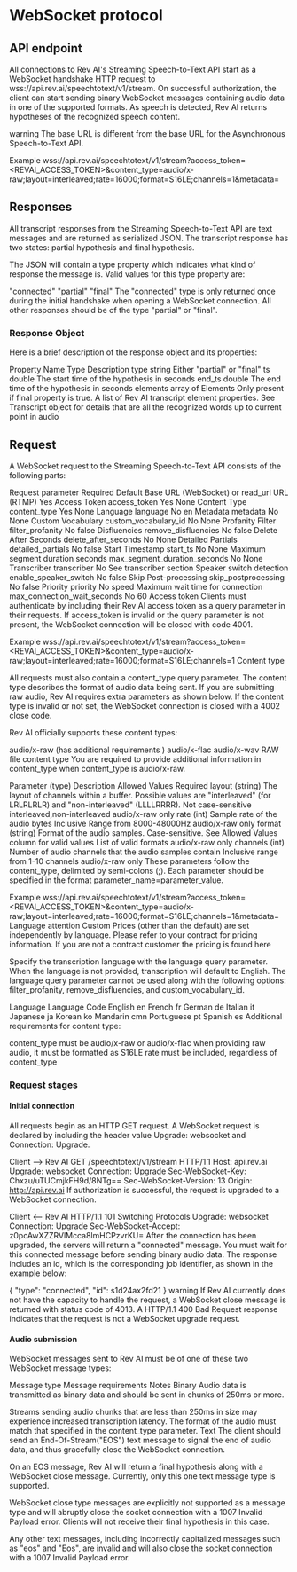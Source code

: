 # WebSocket protocol

## API endpoint
All connections to Rev AI's Streaming Speech-to-Text API start as a WebSocket handshake HTTP request to wss://api.rev.ai/speechtotext/v1/stream. On successful authorization, the client can start sending binary WebSocket messages containing audio data in one of the supported formats. As speech is detected, Rev AI returns hypotheses of the recognized speech content.

warning
The base URL is different from the base URL for the Asynchronous Speech-to-Text API.

Example
wss://api.rev.ai/speechtotext/v1/stream?access_token=<REVAI_ACCESS_TOKEN>&content_type=audio/x-raw;layout=interleaved;rate=16000;format=S16LE;channels=1&metadata=<METADATA>

## Responses
All transcript responses from the Streaming Speech-to-Text API are text messages and are returned as serialized JSON. The transcript response has two states: partial hypothesis and final hypothesis.

The JSON will contain a type property which indicates what kind of response the message is. Valid values for this type property are:

"connected"
"partial"
"final"
The "connected" type is only returned once during the initial handshake when opening a WebSocket connection. All other responses should be of the type "partial" or "final".

### Response Object
Here is a brief description of the response object and its properties:

Property Name	Type	Description
type	string	Either "partial" or "final"
ts	double	The start time of the hypothesis in seconds
end_ts	double	The end time of the hypothesis in seconds
elements	array of Elements	Only present if final property is true. A list of Rev AI transcript element properties. See Transcript object for details that are all the recognized words up to current point in audio

## Request
A WebSocket request to the Streaming Speech-to-Text API consists of the following parts:

Request parameter	Required	Default
Base URL (WebSocket) or read_url URL (RTMP)		Yes
Access Token	access_token	Yes	None
Content Type	content_type	Yes	None
Language	language	No	en
Metadata	metadata	No	None
Custom Vocabulary	custom_vocabulary_id	No	None
Profanity Filter	filter_profanity	No	false
Disfluencies	remove_disfluencies	No	false
Delete After Seconds	delete_after_seconds	No	None
Detailed Partials	detailed_partials	No	false
Start Timestamp	start_ts	No	None
Maximum segment duration seconds	max_segment_duration_seconds	No	None
Transcriber	transcriber	No	See transcriber section
Speaker switch detection	enable_speaker_switch	No	false
Skip Post-processing	skip_postprocessing	No	false
Priority	priority	No	speed
Maximum wait time for connection	max_connection_wait_seconds	No	60
Access token
Clients must authenticate by including their Rev AI access token as a query parameter in their requests. If access_token is invalid or the query parameter is not present, the WebSocket connection will be closed with code 4001.

Example
wss://api.rev.ai/speechtotext/v1/stream?access_token=<REVAI_ACCESS_TOKEN>&content_type=audio/x-raw;layout=interleaved;rate=16000;format=S16LE;channels=1
Content type

All requests must also contain a content_type query parameter. The content type describes the format of audio data being sent. If you are submitting raw audio, Rev AI requires extra parameters as shown below. If the content type is invalid or not set, the WebSocket connection is closed with a 4002 close code.

Rev AI officially supports these content types:

audio/x-raw (has additional requirements )
audio/x-flac
audio/x-wav
RAW file content type
You are required to provide additional information in content_type when content_type is audio/x-raw.

Parameter (type)	Description	Allowed Values	Required
layout (string)	The layout of channels within a buffer. Possible values are "interleaved" (for LRLRLRLR) and "non-interleaved" (LLLLRRRR). Not case-sensitive	interleaved,non-interleaved	audio/x-raw only
rate (int)	Sample rate of the audio bytes	Inclusive Range from 8000-48000Hz	audio/x-raw only
format (string)	Format of the audio samples. Case-sensitive. See Allowed Values column for valid values	List of valid formats	audio/x-raw only
channels (int)	Number of audio channels that the audio samples contain	Inclusive range from 1-10 channels	audio/x-raw only
These parameters follow the content_type, delimited by semi-colons (;). Each parameter should be specified in the format parameter_name=parameter_value.

Example
wss://api.rev.ai/speechtotext/v1/stream?access_token=<REVAI_ACCESS_TOKEN>&content_type=audio/x-raw;layout=interleaved;rate=16000;format=S16LE;channels=1&metadata=<METADATA>
Language
attention
Custom Prices (other than the default) are set independently by language. Please refer to your contract for pricing information. If you are not a contract customer the pricing is found here

Specify the transcription language with the language query parameter. When the language is not provided, transcription will default to English. The language query parameter cannot be used along with the following options: filter_profanity, remove_disfluencies, and custom_vocabulary_id.

Language	Language Code
English	en
French	fr
German	de
Italian	it
Japanese	ja
Korean	ko
Mandarin	cmn
Portuguese	pt
Spanish	es
Additional requirements for content type:

content_type must be audio/x-raw or audio/x-flac
when providing raw audio, it must be formatted as S16LE
rate must be included, regardless of content_type

### Request stages

#### Initial connection
All requests begin as an HTTP GET request. A WebSocket request is declared by including the header value Upgrade: websocket and Connection: Upgrade.

Client --> Rev AI
GET /speechtotext/v1/stream HTTP/1.1
Host: api.rev.ai
Upgrade: websocket
Connection: Upgrade
Sec-WebSocket-Key: Chxzu/uTUCmjkFH9d/8NTg==
Sec-WebSocket-Version: 13
Origin: http://api.rev.ai
If authorization is successful, the request is upgraded to a WebSocket connection.

Client <-- Rev AI
HTTP/1.1 101 Switching Protocols
Upgrade: websocket
Connection: Upgrade
Sec-WebSocket-Accept: z0pcAwXZZRVlMcca8lmHCPzvrKU=
After the connection has been upgraded, the servers will return a "connected" message. You must wait for this connected message before sending binary audio data. The response includes an id, which is the corresponding job identifier, as shown in the example below:

{
    "type": "connected",
    "id": s1d24ax2fd21
}
warning
If Rev AI currently does not have the capacity to handle the request, a WebSocket close message is returned with status code of 4013. A HTTP/1.1 400 Bad Request response indicates that the request is not a WebSocket upgrade request.

#### Audio submission
WebSocket messages sent to Rev AI must be of one of these two WebSocket message types:

Message type	Message requirements	Notes
Binary	Audio data is transmitted as binary data and should be sent in chunks of 250ms or more.

Streams sending audio chunks that are less than 250ms in size may experience increased transcription latency.	The format of the audio must match that specified in the content_type parameter.
Text	The client should send an End-Of-Stream("EOS") text message to signal the end of audio data, and thus gracefully close the WebSocket connection.

On an EOS message, Rev AI will return a final hypothesis along with a WebSocket close message.	Currently, only this one text message type is supported.

WebSocket close type messages are explicitly not supported as a message type and will abruptly close the socket connection with a 1007 Invalid Payload error. Clients will not receive their final hypothesis in this case.

Any other text messages, including incorrectly capitalized messages such as "eos" and "Eos", are invalid and will also close the socket connection with a 1007 Invalid Payload error.

